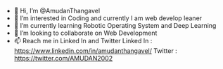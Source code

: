 - 👋 Hi, I’m @AmudanThangavel
- 👀 I’m interested in Coding and currently I am web develop leaner
- 🌱 I’m currently learning Robotic Operating System and Deep Learning
- 💞️ I’m looking to collaborate on Web Development
- 📫 Reach me in Linked In and Twitter 
Linked In : https://www.linkedin.com/in/amudanthangavel/
Twitter : https://twitter.com/AMUDAN2002

<!---
AmudanThangavel/AmudanThangavel is a ✨ special ✨ repository because its `README.md` (this file) appears on your GitHub profile.
You can click the Preview link to take a look at your changes.
--->
